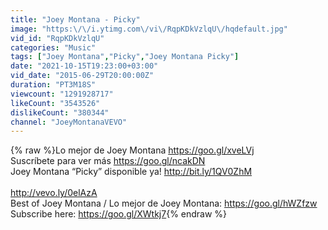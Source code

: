 ```yaml
---
title: "Joey Montana - Picky"
image: "https:\/\/i.ytimg.com\/vi\/RqpKDkVzlqU\/hqdefault.jpg"
vid_id: "RqpKDkVzlqU"
categories: "Music"
tags: ["Joey Montana","Picky","Joey Montana Picky"]
date: "2021-10-15T19:23:00+03:00"
vid_date: "2015-06-29T20:00:00Z"
duration: "PT3M18S"
viewcount: "1291928717"
likeCount: "3543526"
dislikeCount: "380344"
channel: "JoeyMontanaVEVO"
---
```

{% raw %}Lo mejor de Joey Montana <a rel="nofollow" target="blank" href="https://goo.gl/xveLVj">https://goo.gl/xveLVj</a><br />Suscríbete para ver más <a rel="nofollow" target="blank" href="https://goo.gl/ncakDN">https://goo.gl/ncakDN</a><br />Joey Montana “Picky” disponible ya! <a rel="nofollow" target="blank" href="http://bit.ly/1QV0ZhM">http://bit.ly/1QV0ZhM</a><br /><br /><a rel="nofollow" target="blank" href="http://vevo.ly/0elAzA">http://vevo.ly/0elAzA</a><br />Best of Joey Montana / Lo mejor de Joey Montana: <a rel="nofollow" target="blank" href="https://goo.gl/hWZfzw">https://goo.gl/hWZfzw</a><br />Subscribe here: <a rel="nofollow" target="blank" href="https://goo.gl/XWtkj7">https://goo.gl/XWtkj7</a>{% endraw %}
